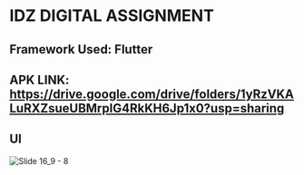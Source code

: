 # IDZ DIGITAL ASSIGNMENT
## Framework Used: Flutter
## APK LINK: https://drive.google.com/drive/folders/1yRzVKALuRXZsueUBMrplG4RkKH6Jp1x0?usp=sharing
## UI
![Slide 16_9 - 8](https://github.com/gyanraj06/idz-assignment-01/assets/64907746/f0928f15-7f91-4aa8-bc59-843cc28b5fe0)
